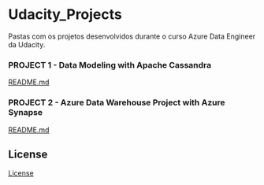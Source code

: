 # Udacity_Projects

Pastas com os projetos desenvolvidos durante o curso Azure Data Engineer da Udacity.


### PROJECT 1 - Data Modeling with Apache Cassandra

[README.md](Data_Modeling_Apache_Cassandra/README.md)

### PROJECT 2 - Azure Data Warehouse Project with Azure Synapse

[README.md](Azure-Data-Warehouse-Project/README.md)


## License

[License](LICENSE.txt)